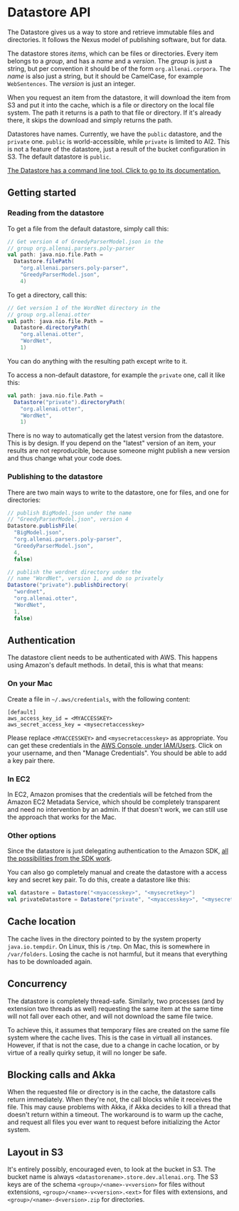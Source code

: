 # Datastore API

The Datastore gives us a way to store and retrieve immutable files and directories. It follows the Nexus model of publishing software, but for data.

The datastore stores *items*, which can be files or directories. Every item belongs to a *group*, and has a *name* and a *version*. The *group* is just a string, but per convention it should be of the form `org.allenai.corpora`. The *name* is also just a string, but it should be CamelCase, for example `WebSentences`. The *version* is just an integer.

When you request an item from the datastore, it will download the item from S3 and put it into the cache, which is a file or directory on the local file system. The path it returns is a path to that file or directory. If it's already there, it skips the download and simply returns the path.

Datastores have names. Currently, we have the `public` datastore, and the `private` one. `public` is world-accessible, while `private` is limited to AI2. This is not a feature of the datastore, just a result of the bucket configuration in S3. The default datastore is `public`.

[The Datastore has a command line tool. Click to go to its documentation.](../datastore-cli/README.md)

## Getting started

### Reading from the datastore

To get a file from the default datastore, simply call this:
```scala
// Get version 4 of GreedyParserModel.json in the
// group org.allenai.parsers.poly-parser
val path: java.nio.file.Path =
  Datastore.filePath(
    "org.allenai.parsers.poly-parser",
    "GreedyParserModel.json",
    4)
```

To get a directory, call this:
```scala
// Get version 1 of the WordNet directory in the
// group org.allenai.otter
val path: java.nio.file.Path =
  Datastore.directoryPath(
    "org.allenai.otter",
    "WordNet",
    1)
```

You can do anything with the resulting path except write to it.

To access a non-default datastore, for example the `private` one, call it like this:
```scala
val path: java.nio.file.Path =
  Datastore("private").directoryPath(
    "org.allenai.otter",
    "WordNet",
    1)
```

There is no way to automatically get the latest version from the datastore. This is by design. If you depend on the "latest" version of an item, your results are not reproducible, because someone might publish a new version and thus change what your code does.

### Publishing to the datastore

There are two main ways to write to the datastore, one for files, and one for directories:
```scala
// publish BigModel.json under the name
// "GreedyParserModel.json", version 4
Datastore.publishFile(
  "BigModel.json",
  "org.allenai.parsers.poly-parser",
  "GreedyParserModel.json",
  4,
  false)

// publish the wordnet directory under the
// name "WordNet", version 1, and do so privately
Datastore("private").publishDirectory(
  "wordnet",
  "org.allenai.otter",
  "WordNet",
  1,
  false)
```

## Authentication

The datastore client needs to be authenticated with AWS. This happens using Amazon's default methods. In detail, this is what that means:

### On your Mac

Create a file in `~/.aws/credentials`, with the following content:

```
[default]
aws_access_key_id = <MYACCESSKEY>
aws_secret_access_key = <mysecretaccesskey>
```

Please replace `<MYACCESSKEY>` and `<mysecretaccesskey>` as appropriate. You can get these credentials in the [AWS Console, under IAM/Users](https://console.aws.amazon.com/iam/home?region=us-west-2#users). Click on your username, and then "Manage Credentials". You should be able to add a key pair there.

### In EC2

In EC2, Amazon promises that the credentials will be fetched from the Amazon EC2 Metadata Service, which should be completely transparent and need no intervention by an admin. If that doesn't work, we can still use the approach that works for the Mac.

### Other options

Since the datastore is just delegating authentication to the Amazon SDK, [all the possibilities from the SDK work](http://docs.aws.amazon.com/AWSJavaSDK/latest/javadoc/com/amazonaws/services/s3/AmazonS3Client.html#AmazonS3Client()).

You can also go completely manual and create the datastore with a access key and secret key pair. To do this, create a datastore like this:
```scala
val datastore = Datastore("<myaccesskey>", "<mysecretkey>")
val privateDatastore = Datastore("private", "<myaccesskey>", "<mysecretkey>")
```


## Cache location

The cache lives in the directory pointed to by the system property `java.io.tempdir`. On Linux, this is `/tmp`. On Mac, this is somewhere in `/var/folders`. Losing the cache is not harmful, but it means that everything has to be downloaded again.

## Concurrency

The datastore is completely thread-safe. Similarly, two processes (and by extension two threads as well) requesting the same item at the same time will not fall over each other, and will not download the same file twice.

To achieve this, it assumes that temporary files are created on the same file system where the cache lives. This is the case in virtuall all instances. However, if that is not the case, due to a change in cache location, or by virtue of a really quirky setup, it will no longer be safe.

## Blocking calls and Akka

When the requested file or directory is in the cache, the datastore calls return immediately. When they're not, the call blocks while it receives the file. This may cause problems with Akka, if Akka decides to kill a thread that doesn't return within a timeout. The workaround is to warm up the cache, and request all files you ever want to request before initializing the Actor system.

## Layout in S3

It's entirely possibly, encouraged even, to look at the bucket in S3. The bucket name is always `<datastorename>.store.dev.allenai.org`. The S3 keys are of the schema `<group>/<name>-v<version>` for files without extensions, `<group>/<name>-v<version>.<ext>` for files with extensions, and `<group>/<name>-d<version>.zip` for directories. 
